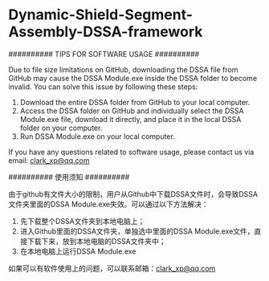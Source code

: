 # Dynamic-Shield-Segment-Assembly-DSSA-framework


##########  TIPS FOR SOFTWARE USAGE  ##########  

Due to file size limitations on GitHub, downloading the DSSA file from GitHub may cause the DSSA Module.exe inside the DSSA folder to become invalid. You can solve this issue by following these steps:
1. Download the entire DSSA folder from GitHub to your local computer.
2. Access the DSSA folder on GitHub and individually select the DSSA Module.exe file, download it directly, and place it in the local DSSA folder on your computer.
3. Run DSSA Module.exe on your local computer.

If you have any questions related to software usage, please contact us via email: clark_xp@qq.com



##########  使用须知  ##########  

由于github有文件大小的限制，用户从Github中下载DSSA文件时，会导致DSSA文件夹里面的DSSA Module.exe失效。可以通过以下方法解决：
1. 先下载整个DSSA文件夹到本地电脑上；
2. 进入Github里面的DSSA文件夹，单独选中里面的DSSA Module.exe文件，直接下载下来，放到本地电脑的DSSA文件夹中；
3. 在本地电脑上运行DSSA Module.exe


如果可以有软件使用上的问题，可以联系邮箱：clark_xp@qq.com


